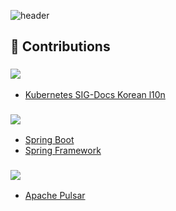 ![header](https://capsule-render.vercel.app/api?type=waving&color=auto&height=243&section=header&text=Welcome!&animation=twinkling&fontSize=90&desc=I'm%20wonyong&descAlign=60&descAlignY=65)

<!--
## 📝 RESUME
___

<a href="https://wonyongg.github.io/" target="_blank"><img src="https://img.shields.io/badge/KOREAN-42A5F5?style=for-the-   badge&logo=Github&logoColor=181717"/></a>  &nbsp;
<a href="https://wonyongg.github.io/jpn" target="_blank"><img src="https://img.shields.io/badge/JAPANESE-D32F2F?style=for-the-   badge&logo=Github&logoColor=212121"/></a> &nbsp;

<br></br>


## 👨🏻‍💻 My Tech Blog
___
<a href="https://suzuworld.tistory.com/" target="_blank"><img src="https://img.shields.io/badge/Tistory-white?style=for-the-   badge&logo=Tistory&logoColor=black"/></a> &nbsp;

<br></br>

## 📬 SNS & Email
___
<a href="https://www.linkedin.com/in/wonyonghwang/" target="_blank"><img src="https://img.shields.io/badge/Linkedin-01579b?style=for-the-   badge&logo=Linkedin&logoColor=#0A66C2"/></a> &nbsp;

<br></br>

-->
## 🚀 Contributions

### <img src="https://img.shields.io/badge/Kubernetes-326CE5?style=for-the-badge&logo=kubernetes&logoColor=white">

- [Kubernetes SIG-Docs Korean l10n](https://github.com/kubernetes/website/pulls?q=is%3Apr+author%3Awonyongg+is%3Aclosed+label%3Alanguage%2Fko)

### <img src="https://img.shields.io/badge/Spring Project-6DB33F?style=for-the-badge&logo=spring&logoColor=white">

- [Spring Boot](https://github.com/spring-projects/spring-boot/pulls?q=is%3Apr+author%3Awonyongg+is%3Aclosed+-label%3A%22status%3A+declined%22)
- [Spring Framework](https://github.com/spring-projects/spring-framework/pulls?q=is%3Apr+is%3Aclosed+author%3Awonyongg+-label%3A%22status%3A+declined%22)

### <img src="https://img.shields.io/badge/Apache-D22128?style=for-the-badge&logo=apache&logoColor=white">
- [Apache Pulsar](https://github.com/apache/pulsar/pulls?q=is%3Apr+is%3Aclosed+author%3Awonyongg)


<!--
<br></br>

## 📌 Github Stats & Baekjoon Tier
___
![Wonyongg's GitHub stats](https://github-readme-stats.vercel.app/api?username=wonyongg&show_icons=true&theme=slateorange)
<br></br>
<!-- [![Solved.ac Profile](http://mazassumnida.wtf/api/v2/generate_badge?boj=hwubj)](https://solved.ac/hwubj/)

**wonyongg/wonyongg** is a ✨ _special_ ✨ repository because its `README.md` (this file) appears on your GitHub profile.

Here are some ideas to get you started:

- 🔭 I’m currently working on ...
- 🌱 I’m currently learning ...
- 👯 I’m looking to collaborate on ...
- 🤔 I’m looking for help with ...
- 💬 Ask me about ...
- 📫 How to reach me: ...
- 😄 Pronouns: ...
- ⚡ Fun fact: ...
-->
